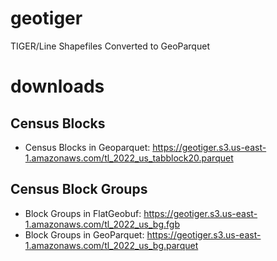 # geotiger
TIGER/Line Shapefiles Converted to GeoParquet

# downloads
## Census Blocks
- Census Blocks in Geoparquet:  https://geotiger.s3.us-east-1.amazonaws.com/tl_2022_us_tabblock20.parquet

## Census Block Groups
- Block Groups in FlatGeobuf:  https://geotiger.s3.us-east-1.amazonaws.com/tl_2022_us_bg.fgb
- Block Groups in GeoParquet:  https://geotiger.s3.us-east-1.amazonaws.com/tl_2022_us_bg.parquet
